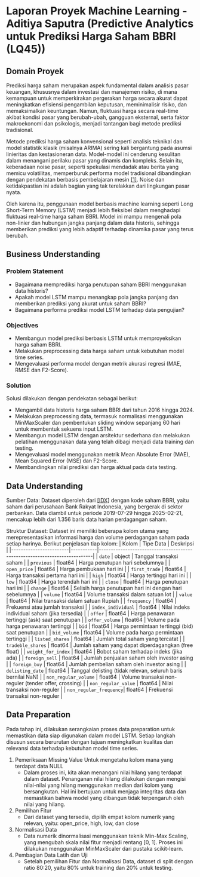# Laporan Proyek Machine Learning - Aditiya Saputra (Predictive Analytics untuk Prediksi Harga Saham BBRI (LQ45))

## Domain Proyek

Prediksi harga saham merupakan aspek fundamental dalam analisis pasar keuangan, khususnya dalam investasi dan manajemen risiko, di mana kemampuan untuk memperkirakan pergerakan harga secara akurat dapat meningkatkan efisiensi pengambilan keputusan, meminimalisir risiko, dan memaksimalkan keuntungan. Namun, fluktuasi harga secara real-time akibat kondisi pasar yang berubah-ubah, gangguan eksternal, serta faktor makroekonomi dan psikologis, menjadi tantangan bagi metode prediksi tradisional.

Metode prediksi harga saham konvensional seperti analisis teknikal dan model statistik klasik (misalnya ARIMA) sering kali bergantung pada asumsi linieritas dan kestasioneran data. Model-model ini cenderung kesulitan dalam menangani perilaku pasar yang dinamis dan kompleks. Selain itu, keberadaan noise pasar, seperti spekulasi mendadak atau berita yang memicu volatilitas, memperburuk performa model tradisional dibandingkan dengan pendekatan berbasis pembelajaran mesin [[1]](https://journal.walisongo.ac.id/index.php/square/article/view/5626). Noise dan ketidakpastian ini adalah bagian yang tak terelakkan dari lingkungan pasar nyata.

Oleh karena itu, penggunaan model berbasis machine learning seperti Long Short-Term Memory (LSTM) menjadi lebih fleksibel dalam menghadapi fluktuasi real-time harga saham BBRI. Model ini mampu mengenali pola non-linier dan hubungan jangka panjang dalam data historis, sehingga memberikan prediksi yang lebih adaptif terhadap dinamika pasar yang terus berubah.

## Business Understanding
### Problem Statement
* Bagaimana memprediksi harga penutupan saham BBRI menggunakan data historis?
* Apakah model LSTM mampu menangkap pola jangka panjang dan memberikan prediksi yang akurat untuk saham BBRI?
* Bagaimana performa prediksi model LSTM terhadap data pengujian?

### Objectives
* Membangun model prediksi berbasis LSTM untuk memproyeksikan harga saham BBRI.
* Melakukan preprocessing data harga saham untuk kebutuhan model time series.
* Mengevaluasi performa model dengan metrik akurasi regresi (MAE, RMSE dan F2-Score).

### Solution
Solusi dilakukan dengan pendekatan sebagai berikut:
* Mengambil data historis harga saham BBRI dari tahun 2016 hingga 2024.
* Melakukan preprocessing data, termasuk normalisasi menggunakan MinMaxScaler dan pembentukan sliding window sepanjang 60 hari untuk membentuk sekuens input LSTM.
* Membangun model LSTM dengan arsitektur sederhana dan melakukan pelatihan menggunakan data yang telah dibagi menjadi data training dan testing.
* Mengevaluasi model menggunakan metrik Mean Absolute Error (MAE), Mean Squared Error (MSE) dan F2-Score.
* Membandingkan nilai prediksi dan harga aktual pada data testing.

## Data Understanding
Sumber Data: Dataset diperoleh dari [[IDX]](https://github.com/wildangunawan/Dataset-Saham-IDX/blob/master/Saham/LQ45/BBRI.csv) dengan kode saham BBRI, yaitu saham dari perusahaan Bank Rakyat Indonesia, yang bergerak di sektor perbankan. Data diambil untuk periode 2019-07-29 hingga 2025-02-21, mencakup lebih dari 1.356 baris data harian perdagangan saham.

Struktur Dataset: Dataset ini memiliki beberapa kolom utama yang merepresentasikan informasi harga dan volume perdagangan saham pada setiap harinya. Berikut penjelasan tiap kolom:
| Kolom                  | Tipe Data | Deskripsi                                                                 |
|------------------------|-----------|---------------------------------------------------------------------------|
| `date`                 | object    | Tanggal transaksi saham                                                   |
| `previous`             | float64   | Harga penutupan hari sebelumnya                                          |
| `open_price`           | float64   | Harga pembukaan hari ini                                                 |
| `first_trade`          | float64   | Harga transaksi pertama hari ini                                         |
| `high`                 | float64   | Harga tertinggi hari ini                                                 |
| `low`                  | float64   | Harga terendah hari ini                                                  |
| `close`                | float64   | Harga penutupan hari ini                                                 |
| `change`               | float64   | Selisih harga penutupan hari ini dengan hari sebelumnya                  |
| `volume`               | float64   | Volume transaksi dalam satuan lot                                        |
| `value`                | float64   | Nilai transaksi dalam satuan Rupiah                                      |
| `frequency`            | float64   | Frekuensi atau jumlah transaksi                                          |
| `index_individual`     | float64   | Nilai indeks individual saham (jika tersedia)                            |
| `offer`                | float64   | Harga penawaran tertinggi (ask) saat penutupan                           |
| `offer_volume`         | float64   | Volume pada harga penawaran tertinggi                                    |
| `bid`                  | float64   | Harga permintaan tertinggi (bid) saat penutupan                          |
| `bid_volume`           | float64   | Volume pada harga permintaan tertinggi                                   |
| `listed_shares`        | float64   | Jumlah total saham yang tercatat                                         |
| `tradeble_shares`      | float64   | Jumlah saham yang dapat diperdagangkan (free float)                      |
| `weight_for_index`     | float64   | Bobot saham terhadap indeks (jika ada)                                   |
| `foreign_sell`         | float64   | Jumlah penjualan saham oleh investor asing                               |
| `foreign_buy`          | float64   | Jumlah pembelian saham oleh investor asing                               |
| `delisting_date`       | float64   | Tanggal delisting (tidak relevan, seluruh baris bernilai NaN)            |
| `non_regular_volume`   | float64   | Volume transaksi non-reguler (tender offer, crossing)                    |
| `non_regular_value`    | float64   | Nilai transaksi non-reguler                                              |
| `non_regular_frequency`| float64   | Frekuensi transaksi non-reguler                                          |

## Data Preparation
Pada tahap ini, dilakukan serangkaian proses data preparation untuk memastikan data siap digunakan dalam model LSTM. Setiap langkah disusun secara berurutan dengan tujuan meningkatkan kualitas dan relevansi data terhadap kebutuhan model time series.
1. Pemeriksaan Missing Value Untuk mengetahu kolom mana yang terdapat data NULL
    * Dalam proses ini, kita akan menangani nilai hilang yang terdapat dalam dataset. Penanganan nilai hilang dilakukan dengan mengisi nilai-nilai yang hilang menggunakan median dari kolom yang bersangkutan. Hal ini  bertujuan      untuk menjaga integritas data dan memastikan bahwa model yang dibangun tidak terpengaruh oleh nilai yang hilang.
2. Pemilihan Fitur
    * Dari dataset yang tersedia, dipilih empat kolom numerik yang relevan, yaitu: open_price, high, low, dan close
3. Normalisasi Data
    * Data numerik dinormalisasi menggunakan teknik Min-Max Scaling, yang mengubah skala nilai fitur menjadi rentang [0, 1]. Proses ini dilakukan menggunakan MinMaxScaler dari pustaka scikit-learn.
4. Pembagian Data Latih dan Uji
    * Setelah pemilihan Fitur dan Normalisasi Data, dataset di split dengan ratio 80:20, yaitu 80% untuk training dan 20% untuk testing.
